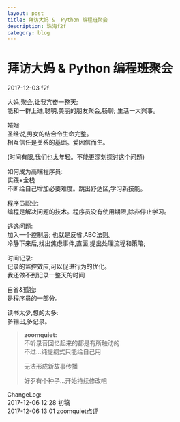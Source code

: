 ```yaml
---  
layout: post
title: 拜访大妈 &  Python 编程班聚会
description: 珠海f2f
category: blog
---  
```


# 拜访大妈 &  Python 编程班聚会

2017-12-03 f2f 

大妈,聚会,让我亢奋一整天;  
能和一群上进,聪明,美丽的朋友聚会,畅聊; 生活一大兴事。

婚姻:  
圣经说,男女的结合令生命完整。  
相互信任是关系的基础。爱因信而生。

(时间有限,我们也太年轻。不能更深刻探讨这个问题)  

如何成为高端程序员:  
实践+全栈  
不断给自己增加必要难度。跳出舒适区,学习新技能。  

程序员职业:  
编程是解决问题的技术。程序员没有使用期限,除非停止学习。  

逃逸问题:  
加入一个控制层; 也就是反省,ABC法则。  
冷静下来后,找出焦虑事件,直面,提出处理流程和策略;

时间记录:  
记录的监控效应,可以促进行为的优化。  
我还做不到记录一整天的时间

自省&孤独:  
是程序员的一部分。


读书太少,想的太多:  
多输出,多记录。  

> **zoomquiet:**   
>不听录音回忆起来的都是有所触动的  
不过…纯提纲式只能给自己用  
>
>无法形成新故事传播  
> 
>好歹有个种子…开始持续修改吧  

  
ChangeLog:  
2017-12-06 12:28 初稿  
2017-12-06 13:01 zoomquiet点评  

